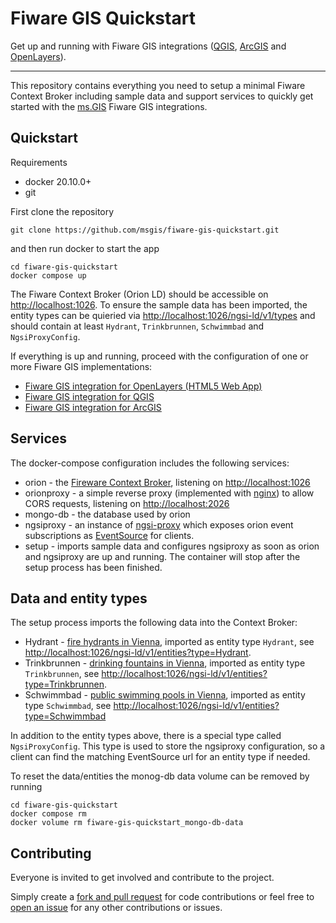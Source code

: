 # Fiware GIS Quickstart

Get up and running with Fiware GIS integrations ([QGIS](https://github.com/msgis/qgis-fiware), [ArcGIS](https://github.com/msgis/arcgis-fiware) and [OpenLayers](https://github.com/msgis/ol-fiware)).

---

This repository contains everything you need to setup a minimal Fiware Context Broker including sample data and support services to quickly
get started with the [ms.GIS](https://www.msgis.com/) Fiware GIS integrations.

## Quickstart

Requirements

  - docker 20.10.0+
  - git

First clone the repository

    git clone https://github.com/msgis/fiware-gis-quickstart.git

and then run docker to start the app

    cd fiware-gis-quickstart
    docker compose up

The Fiware Context Broker (Orion LD) should be accessible on <http://localhost:1026>.
To ensure the sample data has been imported, the entity types can be quieried via <http://localhost:1026/ngsi-ld/v1/types>
and should contain at least `Hydrant`, `Trinkbrunnen`, `Schwimmbad` and `NgsiProxyConfig`.

If everything is up and running, proceed with the configuration of one or more Fiware GIS implementations:

  - [Fiware GIS integration for OpenLayers (HTML5 Web App)](https://github.com/msgis/ol-fiware)
  - [Fiware GIS integration for QGIS](https://github.com/msgis/qgis-fiware)
  - [Fiware GIS integration for ArcGIS](https://github.com/msgis/arcgis-fiware)

## Services

The docker-compose configuration includes the following services:

  - orion - the [Fireware Context Broker](https://github.com/FIWARE/context.Orion-LD), listening on <http://localhost:1026>
  - orionproxy - a simple reverse proxy (implemented with [nginx](https://www.nginx.com/)) to allow CORS requests, listening on <http://localhost:2026>
  - mongo-db - the database used by orion
  - ngsiproxy - an instance of [ngsi-proxy](https://github.com/conwetlab/ngsi-proxy) which exposes orion event subscriptions as [EventSource](https://developer.mozilla.org/en-US/docs/Web/API/EventSource) for clients.
  - setup - imports sample data and configures ngsiproxy as soon as orion and ngsiproxy are up and running. The container will stop after the setup process has been finished.

## Data and entity types

The setup process imports the following data into the Context Broker:

  - Hydrant - [fire hydrants in Vienna](https://www.data.gv.at/katalog/en/dataset/stadt-wien_feuerhydrantenstandortewien),
    imported as entity type `Hydrant`,
    see <http://localhost:1026/ngsi-ld/v1/entities?type=Hydrant>.
  - Trinkbrunnen - [drinking fountains in Vienna](https://www.data.gv.at/katalog/en/dataset/stadt-wien_trinkbrunnenstandortewien),
    imported as entity type `Trinkbrunnen`,
    see <http://localhost:1026/ngsi-ld/v1/entities?type=Trinkbrunnen>.
  - Schwimmbad - [public swimming pools in Vienna](https://www.data.gv.at/katalog/en/dataset/stadt-wien_schwimmbderstandortewien),
    imported as entity type `Schwimmbad`,
    see <http://localhost:1026/ngsi-ld/v1/entities?type=Schwimmbad>

In addition to the entity types above, there is a special type called `NgsiProxyConfig`. This type is used to store the ngsiproxy configuration,
so a client can find the matching EventSource url for an entity type if needed.

To reset the data/entities the monog-db data volume can be removed by running

    cd fiware-gis-quickstart
    docker compose rm
    docker volume rm fiware-gis-quickstart_mongo-db-data

## Contributing

Everyone is invited to get involved and contribute to the project.

Simply create a [fork and pull request](https://docs.github.com/en/get-started/quickstart/contributing-to-projects) for code contributions or
feel free to [open an issue](https://github.com/msgis/fiware-gis-quickstart/issues) for any other contributions or issues.
